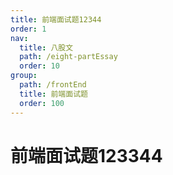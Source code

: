 ```yaml
---
title: 前端面试题12344
order: 1
nav:
  title: 八股文
  path: /eight-partEssay
  order: 10
group:
  path: /frontEnd
  title: 前端面试题
  order: 100
---
```


前端面试题123344
====

